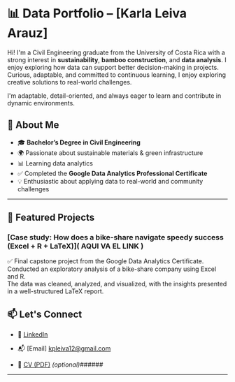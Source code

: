 # 📊 Data Portfolio – [Karla Leiva Arauz]

Hi! I'm a Civil Engineering graduate from the University of Costa Rica with a strong interest in **sustainability**, **bamboo construction**, and **data analysis**. I enjoy exploring how data can support better decision-making in projects. Curious, adaptable, and committed to continuous learning, I enjoy exploring creative solutions to real-world challenges.

I'm adaptable, detail-oriented, and always eager to learn and contribute in dynamic environments.


## 🌱 About Me

- 🎓 **Bachelor’s Degree in Civil Engineering**
- 🌍 Passionate about sustainable materials & green infrastructure
- 📊 Learning data analytics
- ✅ Completed the **Google Data Analytics Professional Certificate**
- 💡 Enthusiastic about applying data to real-world and community challenges

---

## 🧠 Featured Projects

### [Case study: How does a bike-share navigate speedy success (Excel + R + LaTeX)]( AQUI VA EL LINK  )
✅ Final capstone project from the Google Data Analytics Certificate.  
Conducted an exploratory analysis of a bike-share company using Excel and R.  
The data was cleaned, analyzed, and visualized, with the insights presented in a well-structured LaTeX report.




## 📫 Let's Connect

- 🔗 [LinkedIn](https://www.linkedin.com/in/kpleiva12)
- 📬 	[Email] kpleiva12@gmail.com
  
- 📁 [CV (PDF)](CV.pdf) _(optional)_######

---
